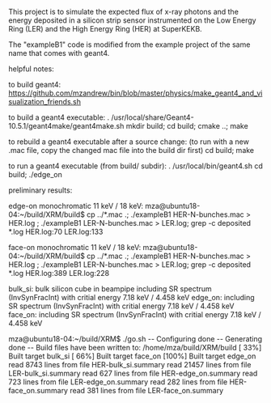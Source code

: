 This project is to simulate the expected flux of x-ray photons and the energy deposited in a silicon strip sensor instrumented on the Low Energy Ring (LER) and the High Energy Ring (HER) at SuperKEKB.

The "exampleB1" code is modified from the example project of the same name that comes with geant4.

helpful notes:

to build geant4:
https://github.com/mzandrew/bin/blob/master/physics/make_geant4_and_visualization_friends.sh

to build a geant4 executable:
. /usr/local/share/Geant4-10.5.1/geant4make/geant4make.sh
mkdir build; cd build; cmake ..; make

to rebuild a geant4 executable after a source change:
(to run with a new .mac file, copy the changed mac file into the build dir first)
cd build; make

to run a geant4 executable (from build/ subdir):
. /usr/local/bin/geant4.sh
cd build; ./edge_on

preliminary results:

edge-on monochromatic 11 keV / 18 keV:
mza@ubuntu18-04:~/build/XRM/build$ cp ../*.mac .; ./exampleB1 HER-N-bunches.mac > HER.log ; ./exampleB1 LER-N-bunches.mac > LER.log; grep -c deposited *.log
HER.log:70
LER.log:133

face-on monochromatic 11 keV / 18 keV:
mza@ubuntu18-04:~/build/XRM/build$ cp ../*.mac .; ./exampleB1 HER-N-bunches.mac > HER.log ; ./exampleB1 LER-N-bunches.mac > LER.log; grep -c deposited *.log
HER.log:389
LER.log:228

bulk_si: bulk silicon cube in beampipe including SR spectrum (InvSynFracInt) with critial energy 7.18 keV / 4.458 keV
edge_on: including SR spectrum (InvSynFracInt) with critial energy 7.18 keV / 4.458 keV
face_on: including SR spectrum (InvSynFracInt) with critial energy 7.18 keV / 4.458 keV

mza@ubuntu18-04:~/build/XRM$ ./go.sh
-- Configuring done
-- Generating done
-- Build files have been written to: /home/mza/build/XRM/build
[ 33%] Built target bulk_si
[ 66%] Built target face_on
[100%] Built target edge_on
read 8743 lines from file HER-bulk_si.summary
read 21457 lines from file LER-bulk_si.summary
read 627 lines from file HER-edge_on.summary
read 723 lines from file LER-edge_on.summary
read 282 lines from file HER-face_on.summary
read 381 lines from file LER-face_on.summary

